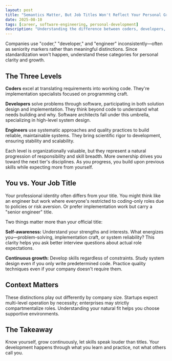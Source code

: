 ```yaml
---
layout: post
title: "Semantics Matter, But Job Titles Won't Reflect Your Personal Growth"
date: 2025-08-10
tags: [career, software-engineering, personal-development]
description: "Understanding the difference between coders, developers, and engineers for personal clarity—even when job titles don't reflect these distinctions."
---
```


Companies use "coder," "developer," and "engineer" inconsistently—often as seniority markers rather than meaningful distinctions. Since standardization won't happen, understand these categories for personal clarity and growth.

## The Three Levels

**Coders** excel at translating requirements into working code. They're implementation specialists focused on programming craft.

**Developers** solve problems through software, participating in both solution design and implementation. They think beyond code to understand what needs building and why. Software architects fall under this umbrella, specializing in high-level system design.

**Engineers** use systematic approaches and quality practices to build reliable, maintainable systems. They bring scientific rigor to development, ensuring stability and scalability.

Each level is organizationally valuable, but they represent a natural progression of responsibility and skill breadth. More ownership drives you toward the next tier's disciplines. As you progress, you build upon previous skills while expecting more from yourself.

## You vs. Your Job Title

Your professional identity often differs from your title. You might think like an engineer but work where everyone's restricted to coding-only roles due to policies or risk aversion. Or prefer implementation work but carry a "senior engineer" title.

Two things matter more than your official title:

**Self-awareness:** Understand your strengths and interests. What energizes you—problem-solving, implementation craft, or system reliability? This clarity helps you ask better interview questions about actual role expectations.

**Continuous growth:** Develop skills regardless of constraints. Study system design even if you only write predetermined code. Practice quality techniques even if your company doesn't require them.

## Context Matters

These distinctions play out differently by company size. Startups expect multi-level operation by necessity; enterprises may strictly compartmentalize roles. Understanding your natural fit helps you choose supportive environments.

## The Takeaway

Know yourself, grow continuously, let skills speak louder than titles. Your development happens through what you learn and practice, not what others call you.